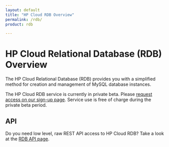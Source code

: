 ```yaml
---
layout: default
title: "HP Cloud RDB Overview"
permalink: /rdb/
product: rdb

---
```

# HP Cloud Relational Database (RDB) Overview

The HP Cloud Relational Database (RDB) provides you with a simplified method for creation and management of MySQL database instances.  

The HP Cloud RDB service is currently in private beta.  Please [request access on our sign-up page](http://go.hpcloud.com/mysql-private-beta-signup).  Service use is free of charge during the private beta period.

## API
Do you need low level, raw REST API access to HP Cloud RDB?  Take a look at the [RDB API page](http://api-docs.hpcloud.com/hpcloud-rdb-mysql/1.0/content/ch_rdb-mysql-dev-api.html).
